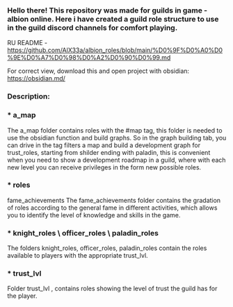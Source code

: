 ### **Hello there!** This repository was made for guilds in game - albion online. Here i have created a guild role structure to use in the guild discord channels for comfort playing. ###

RU README - https://github.com/AlX33a/albion_roles/blob/main/%D0%9F%D0%A0%D0%9E%D0%A7%D0%98%D0%A2%D0%90%D0%99.md

For correct view, download this and open project with obsidian: https://obsidian.md/

### Description: ###

### *  a_map ###

The a_map folder contains roles with the #map tag, this folder is needed to use the obsidian function and build graphs. So in the graph building tab, you can drive in the tag filters a map and build a development graph for trust_roles, starting from shilder ending with paladin, this is convenient when you need to show a development roadmap in a guild, where with each new level you can receive privileges in the form new possible roles.

### *  roles ###

fame_achievements
The fame_achievements folder contains the gradation of roles according to the general fame in different activities, which allows you to identify the level of knowledge and skills in the game.

### *  knight_roles \ officer_roles \ paladin_roles ###

The folders knight_roles, officer_roles, paladin_roles contain the roles available to players with the appropriate trust_lvl.

### *  trust_lvl ###

Folder trust_lvl , contains roles showing the level of trust the guild has for the player.
